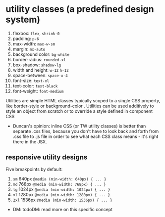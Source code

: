 


# utility classes (a predefined design system)

1. flexbox: `flex`, `shrink-0`
2. padding: `p-6`
3. max-width: `max-w-sm`
4. margin: `mx-auto`
5. background color: `bg-white`
6. border-radius: `rounded-xl`
7. box-shadow: `shadow-lg`
8. width and height: `w-12` `h-12`
9. space-between: `space-x-4`
10. font-size: `text-xl`
11. text-color: `text-black`
12. font-weight: `font-medium`

Utilities are simple HTML classes typically scoped to a single CSS property, like border-style or background-color . Utilities can be used additively to style an object from scratch or to override a style defined in component CSS

* Duncan's opinion: inline CSS (or TW utility classes) is better than separate .css files, because you don't have to look back and forth from .css file to .js file in order to see what each CSS class means - it's right there in the JSX.

## responsive utility designs
Five breakpoints by default:
1. `sm`	640px	`@media (min-width: 640px) { ... }`
2. `md`	768px	`@media (min-width: 768px) { ... }`
3. `lg`	1024px	`@media (min-width: 1024px) { ... }`
4. `xl`	1280px	`@media (min-width: 1280px) { ... }`
5. `2xl`	1536px	`@media (min-width: 1536px) { ... }`
* DM: todoDM: read more on this specific concept

